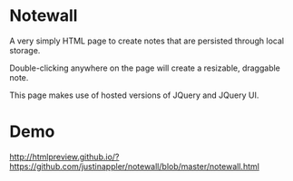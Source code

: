 Notewall
========

A very simply HTML page to create notes that are persisted through local storage.

Double-clicking anywhere on the page will create a resizable, draggable note.

This page makes use of hosted versions of JQuery and JQuery UI.


Demo
=======
http://htmlpreview.github.io/?https://github.com/justinappler/notewall/blob/master/notewall.html
